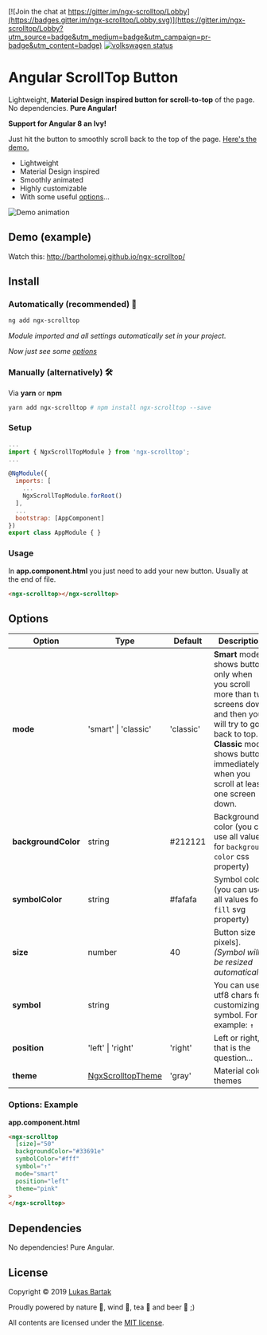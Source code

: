 [![Join the chat at https://gitter.im/ngx-scrolltop/Lobby](https://badges.gitter.im/ngx-scrolltop/Lobby.svg)](https://gitter.im/ngx-scrolltop/Lobby?utm_source=badge&utm_medium=badge&utm_campaign=pr-badge&utm_content=badge)
[![volkswagen status](https://auchenberg.github.io/volkswagen/volkswargen_ci.svg?v=1)](https://github.com/auchenberg/volkswagen)

# Angular ScrollTop Button

Lightweight, **Material Design inspired button for scroll-to-top** of the page. No dependencies. **Pure Angular!**

**Support for Angular 8 an Ivy!**

Just hit the button to smoothly scroll back to the top of the page. [Here's the demo.](http://bartholomej.github.io/ngx-scrolltop/)

- Lightweight
- Material Design inspired
- Smoothly animated
- Highly customizable
- With some useful [options](#settings)...

![Demo animation](https://github.com/bartholomej/material-scrollTop/blob/master/demo/images/material-scrolltop-animation.gif)

## Demo (example)

Watch this: [http://bartholomej.github.io/ngx-scrolltop/
](http://bartholomej.github.io/ngx-scrolltop/)

## Install

### Automatically (recommended) 🚀

```bash
ng add ngx-scrolltop
```

_Module imported and all settings automatically set in your project._

_Now just see some [options](#options)_

### Manually (alternatively) 🛠

Via **yarn** or **npm**

```bash
yarn add ngx-scrolltop # npm install ngx-scrolltop --save
```

### Setup

```js
...
import { NgxScrollTopModule } from 'ngx-scrolltop';
...

@NgModule({
  imports: [
    ...
    NgxScrollTopModule.forRoot()
  ],
  ...
  bootstrap: [AppComponent]
})
export class AppModule { }
```

### Usage

In **app.component.html** you just need to add your new button. Usually at the end of file.

```html
<ngx-scrolltop></ngx-scrolltop>
```

## Options

| Option              | Type                                                                            | Default   | Description                                                                                                                                                                                              |
| ------------------- | ------------------------------------------------------------------------------- | --------- | -------------------------------------------------------------------------------------------------------------------------------------------------------------------------------------------------------- |
| **mode**            | 'smart' \| 'classic'                                                            | 'classic' | **Smart** mode shows button only when you scroll more than two screens down and then you will try to go back to top. **Classic** mode shows button immediately when you scroll at least one screen down. |
| **backgroundColor** | string                                                                          | #212121   | Background color (you can use all values for `backgroud-color` css property)                                                                                                                             |
| **symbolColor**     | string                                                                          | #fafafa   | Symbol color (you can use all values for `fill` svg property)                                                                                                                                            |
| **size**            | number                                                                          | 40        | Button size [in pixels]. _(Symbol will be resized automatically_)                                                                                                                                        |
| **symbol**          | string                                                                          |           | You can use utf8 chars for customizing symbol. For example: `↑`                                                                                                                                          |
| **position**        | 'left' \| 'right'                                                               | 'right'   | Left or right, that is the question...                                                                                                                                                                   |
| **theme**           | [NgxScrolltopTheme](projects/ngx-scrolltop/src/lib/ngx-scrolltop.interfaces.ts) | 'gray'    | Material color themes                                                                                                                                                                                    |

### Options: Example

**app.component.html**

```html
<ngx-scrolltop
  [size]="50"
  backgroundColor="#33691e"
  symbolColor="#fff"
  symbol="↑"
  mode="smart"
  position="left"
  theme="pink"
>
</ngx-scrolltop>
```

## Dependencies

No dependencies! Pure Angular.

## License

Copyright &copy; 2019 [Lukas Bartak](http://bartweb.cz)

Proudly powered by nature 🗻, wind 💨, tea 🍵 and beer 🍺 ;)

All contents are licensed under the [MIT license].

[mit license]: LICENSE
